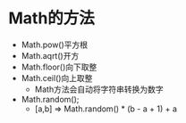 # Math的方法

* Math.pow()平方根
* Math.aqrt()开方
* Math.floor()向下取整
* Math.ceil()向上取整
  * Math方法会自动将字符串转换为数字
* Math.random();
  * [a,b] => Math.random() * (b - a + 1) + a